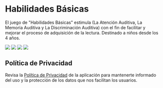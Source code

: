 # Habilidades Básicas

El juego de "Habilidades Básicas" estimula (La Atención Auditiva, La Memoria Auditiva y La Discriminación Auditiva) con el fin de facilitar y mejorar el proceso de adquisición de la lectura.
Destinado a niños desde los 4 años.

<img src="https://gist.githubusercontent.com/laloinsane/2b34b492cb8ea1fdae5a685e90295811/raw/1acd44bd6f28c30701dae4911e04efbd5ba73255/01.png">
<img src="https://gist.githubusercontent.com/laloinsane/2b34b492cb8ea1fdae5a685e90295811/raw/1acd44bd6f28c30701dae4911e04efbd5ba73255/02.png">
<img src="https://gist.githubusercontent.com/laloinsane/2b34b492cb8ea1fdae5a685e90295811/raw/1acd44bd6f28c30701dae4911e04efbd5ba73255/03.png">
<img src="https://gist.githubusercontent.com/laloinsane/2b34b492cb8ea1fdae5a685e90295811/raw/1acd44bd6f28c30701dae4911e04efbd5ba73255/04.png">

## Política de Privacidad

Revisa la [Política de Privacidad](https://laloinsane.github.io/habilidades-basicas/index.html) de la aplicación para mantenerte informado del uso y la protección de los datos que nos facilitan los usuarios.
